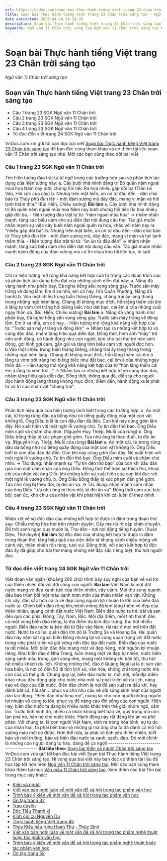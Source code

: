```yaml
---
url: https://vndoc.com/soan-bai-thuc-hanh-tieng-viet-trang-23-chan-troi-sang-tao-305056
title: Soạn bài Thực hành tiếng Việt trang 23 Chân trời sáng tạo - Ngữ văn 11 Chân trời sáng tạo - VnDoc.com
date_extracted: 2025-04-14 14:16:26
description: Soạn bài Thực hành tiếng Việt trang 23 Chân trời sáng tạo được VnDoc.com sưu tầm và xin gửi tới bạn đọc cùng tham khảo để có thêm tài liệu học Văn 11 Chân trời sáng tạo nhé.
keywords: Ngữ văn 11 Chân trời sáng tạo,Ngữ văn 11 Chân trời sáng tạo bài Thực hành tiếng Việt trang 23,Soạn văn 11 Chân trời sáng tạo,văn 11 Chân trời sáng tạo,soạn văn 11 Chân trời,ngữ văn 11 Chân trời,Soạn bài Thực hành tiếng Việt trang 23 Chân trời sáng tạo,Soạn bài Thực hành tiếng Việt trang 23,Soạn vănThực hành tiếng Việt trang 23,Thực hành tiếng Việt trang 23
---
```


# Soạn bài Thực hành tiếng Việt trang 23 Chân trời sáng tạo
 _Ngữ văn 11 Chân trời sáng tạo_
## Soạn văn Thực hành tiếng Việt trang 23 Chân trời sáng tạo
  * Câu 1 trang 23 SGK Ngữ văn 11 Chân trời
  * Câu 2 trang 23 SGK Ngữ văn 11 Chân trời
  * Câu 3 trang 23 SGK Ngữ văn 11 Chân trời
  * Câu 4 trang 23 SGK Ngữ văn 11 Chân trời
  * Từ đọc đến viết trang 24 SGK Ngữ văn 11 Chân trời

VnDoc.com xin gửi tới bạn đọc bài viết [Soạn bài Thực hành tiếng Việt trang 23 Chân trời sáng tạo](<https://vndoc.com/soan-bai-thuc-hanh-tieng-viet-trang-23-chan-troi-sang-tao-305056>) để bạn đọc cùng tham khảo và có thêm tài liệu soạn văn 11 Chân trời sáng tạo nhé. Mời các bạn cùng theo dõi bài viết.
### Câu 1 trang 23 SGK Ngữ văn 11 Chân trời
Tìm hiện tượng đảo trật tự từ ngữ trong các trường hợp sau và phân tích tác dụng của hiện tượng này:
a. Cây bưởi nhà mình đãng trí
Bỏ quên năm ngoái mùa hoa
Năm nay bưởi chừng hối tiếc
Ra hoa nhiều gấp đôi ba
\(Trần Lê Văn, Hơi sức của cây\)
b. Nhưng trên mặt biển, ùn ùn từ đâu đến - dân chài bảo từ Thủy phủ đùn lên - một đám sương mù dày đặc, mang vị mặn và hơi lạnh thấm thía."
\(Bùi Hiển, Chiều sương\)
**Bài làm**
a. Cây bưởi nhà mình đãng trí
Bỏ quên năm ngoái mùa hoa
Năm nay bưởi chừng hối tiếc
Ra hoa nhiều gấp đôi ba.
\- Hiện tượng đảo trật tự từ: “năm ngoái mùa hoa” → nhằm nhấn mạnh, tăng sức biểu cảm cho sự diễn đạt nội dung câu thơ. Tác giả muốn nhấn mạnh sự việc cây bưởi năm ngoái quên ra hoa, khác với năm nay ra “nhiều gấp đôi ba”.
b. Nhưng trên mặt biển, ùn ùn từ đâu đến - dân chài bảo từ Thủy phủ đùn lên - một đám sương mù, dày đặc, mang vị mặn và hơi lạnh thấm thía.
\- Hiện tượng đảo trật từ từ: “ùn ùn từ đâu đến” → nhằm nhấn mạnh, tăng sức biểu cảm cho diễn đạt nội dung câu văn. Tác giả muốn nhấn mạnh hành động của đám sương mù cứ thi nhau kéo tới liên tục, lũ lượt.
### Câu 2 trang 23 SGK Ngữ văn 11 Chân trời
Chỉ ra hiện tượng mở rộng khả năng kết hợp của từ trong các đoạn trích sau và phân tích tác dụng biểu đạt của những cách diễn đạt này:
a. Nắng đã vàng hanh như phấn bay,
Đã nghe tiếng sếu vọng sông gày.
Trước sân mây trắng về đông lắm,
Em ở xa nhà, em có hay.
\(Vũ Quần Phương, Nắng đã hanh\)
b. Vào một chiều trung tuần tháng Giêng, chàng trai ấy lang thang trong những ngõ hẻm làng. Chàng đi không mục đích, hồn lặng thấm cái êm ả lắng tự vòm trời trắng hơi biêng biếc như dát bạc, cái êm ả của những cuối ngày thôn dã.
\(Bùi Hiển, Chiều sương\)
**Bài làm**
a. Nắng đã vàng hanh như phấn bay,
Đã nghe tiếng sến vọng sông gày.
Trước sân mây trắng về đông lắm.
Em ở xa nhà, em có hay.
\- Hiện tượng mở rộng khả năng kết hợp của từ: “Trước sân mây trắng về đông lắm”
→ Nhằm tạo ra những kết hợp từ vô cùng độc đáo, nhằm tăng hiệu quả diễn đạt. Đồng thời, hình ảnh “mây” trở nên sinh động, có hành động như con người, làm cho bài thơ trở nên sinh động, gợi hình gợi cảm, gần gũi và tăng tính biểu cảm với người đọc hơn.
b.Vào một chiều trung tuần tháng Giêng, chàng trai ấy lang thang trong những ngõ hẻm làng. Chàng đi không mục đích, hồn lặng thấm cái êm ả lắng tự vòm trời trắng hơi biêng biếc như đất bạc, cái êm ả của những ngày thôn dã.
\- Hiện tượng mở rộng khả năng kết hợp của từ “hồn lặng thấm cái êm ả lắng tự vòm trời…”
→ Nhằm tạo ra những kết hợp từ vô cùng độc đáo, nhằm tăng hiệu quả diễn đạt. Đồng thời, thông qua đó, diễn tả cho người đọc hành động lang thang không mục đích, điểm đến, hành động xuất phát từ vô tri của nhân vật “chàng trai”.
### Câu 3 trang 23 SGK Ngữ văn 11 Chân trời
Phân tích hiệu quả của hiện tượng tách biệt trong các trường hợp:
a. Ào một cái, từ trong rừng đâu da bỗng như có tiếng quẫy động của một con vật khổng lồ. Ông Diểu biết là con đầu đàn đã đến. Con khỉ này cũng gớm lắm đây. Nó xuất hiện với một nghi lễ vương chủ. Tự tin đến thô bạo. Ông Diểu mỉm cười và chăm chú nhìn.
\(Nguyễn Huy Thiệp, Muối của rừng\)
b. Ông Diểu bỗng thấy bị xúc phạm ghê gớm. Tựa như ông bị theo đuổi, bị đòi ăn vạ.
\(Nguyễn Huy Thiệp, Muối của rừng\)
**Bài làm**
a. Ào một cái, từ trong rừng dâu da bỗng như có tiếng quẫy động của một con vật khổng lồ. Ông Diểu biết là con đầu đàn đã đến. Con khỉ này cũng gớm lắm đây. Nó xuất hiện với một nghi lễ vương chủ. Tự tin đến thô bạo. Ông Diểu mỉm cười và chăm chú nhìn.
→ Tác dụng: nhấn mạnh sự “Tự tin đến thô bạo” của con khỉ đầu đàn qua con mắt cảm nhận của ông Diểu. Đồng thời thể hiện sự thích thú, khoái chí của nhân vật ông Diểu khi chứng kiến sự xuất hiện của con khỉ đực với một nghi lễ vương chủ.
b. Ông Diểu bỗng thấy bị xúc phạm đến ghê gớm. Tựa như ông bị theo dõi, bị đòi ăn vạ.
→ Tác dụng: nhấn mạnh cảm nhận của ông Diểu “tựa như ông bị theo dõi, bị đòi ăn vạ”. Đồng thời cảm xúc bực bội, oan ức, khó chịu của nhân vật khi phát hiện khỉ cái luôn đi theo mình.
### Câu 4 trang 23 SGK Ngữ văn 11 Chân trời
Nhận xét về sự độc đáo của những kết hợp từ được in đậm trong đoạn thơ sau:
Chiều mộng hòa thơ trên nhánh duyên,
Cây me ríu rít cặp chim chuyền.
Đổ trời xanh ngọc qua muôn lá,
Thu đến - nơi nơi động tiếng huyền.
\(Xuân Diệu, Thơ duyên\)
**Bài làm**
Sự độc đáo của những kết hợp từ được in đậm trong đoạn thơ: tăng hiệu quả của việc diễn tả khung cảnh chiều mộng với cảnh vật, thiên nhiên rộn ràng, tươi vui. Đồng thời, với cách kết hợp từ độc đáo ấy đã giúp cho bài thơ mang những nét đặc sắc riêng biệt, thu hút người đọc.
### Từ đọc đến viết trang 24 SGK Ngữ văn 11 Chân trời
Viết đoạn văn ngắn \(khoảng 200 chữ\) trình bày suy nghĩ của bạn về vai trò của thiên nhiên đối với đời sống con người.
**Bài làm**
Việt Nam là một đất nước mang vẻ đẹp xanh tươi của thiên nhiên, cây cảnh. Mọi thứ xung quanh đều bao trùm bởi một màu xanh mơn mởn của thiên nhiên vạn vật. Không chỉ vậy, đặc sắc hơn cả là vẻ đẹp cùng nguồn lợi nhuận to lớn của biển đảo nước ta. Chính biển đảo rộng lớn,mênh mông đã làm tăng thêm vẻ đẹp của thiên nhiên, quang cảnh đất nước Việt Nam. Biển đảo nước ta trải dài và san đều qua các phía: Đông, Tây, Nam, Bắc. Mỗi địa điểm, mỗi tỉnh thành đều có một vùng biển đảo riêng, là địa điểm du lịch đặc trưng, thu hút nhiều người. Biển đảo nước ta kéo dài từ Bắc vào Nam, rải rác ở mọi nơi trên đất nước. Nước ta có hai quần đảo lớn đó là Trường Sa và Hoàng Sa. Hai quần đảo này nằm sát ngoài biển Đông nhưng lại vô cùng quan trọng với đất nước trong việc phát triển và giữ vững nền độc lập đất nước. Biển đảo của nước ta rất nhiều. Mỗi biển đảo đều mang một vẻ đẹp riêng, một nguồn lợi nhuận riêng. Như biển đảo ở Nha Trang, luôn mang một vẻ đẹp tự nhiên, nước biển sóng sánh màu trong, gợn sóng nhẹ, mang một không khí tươi tốt, thu hút rất nhiều khách du lịch. Không những thế, đảo ở Quãng Ngãi lại là di sản văn hóa biển, là nơi có đến 50 di tích lịch sử, văn hóa, không chỉ trong nước mà còn của cả thế giới. Chung quy lại, biển đảo nước ta, mỗi nơi, mỗi địa điểm khác nhau đều đóng góp cho nước nhà một sự phát triển về du lịch, nâng cao vẻ đẹp của đất nước. Biển đảo chính là nơi để sản xuất ra dầu khí, hay đánh bắt cá, hải sản,.. phục vụ cho nhu cầu về đời sống sinh hoạt của người dân lao động. "Biển đảo như lòng mẹ", mang lại cho con người những nguồn lợi nhuận vô cùng to lớn, phục vụ để nâng cao đời sống của con người. Hiện nay, biển đảo nước ta đang bị nhiều nước khác trên thế giới nhòm ngó, xâm lấn. Trước tình hình đó, nhiều cá nhân không biết bảo vệ, quý trọng mà còn tàn phá nó, bán nó cho nước khác. Hành động này rất đáng lên án và phê phán. Với chúng ta, là con người Việt Nam, sinh ra trong hòa bình, sự tự do của nhân loại, ta phải biết bảo vệ những gì mà ông cha ta đã dành cả mồ hôi xương máu mới có được. Hơn thế nữa, ta phải có tình yêu thiên nhiên, biết bảo vệ môi trường, bảo vệ biển đảo nước ta xanh, sạch, đẹp. Đó mới chính là những con người đáng tự hào, đáng để ca ngợi\!
\------------------------------------------
**Bài tiếp theo:** [Soạn bài Kiến và người Chân trời sáng tạo](<https://vndoc.com/soan-bai-kien-va-nguoi-chan-troi-sang-tao-305057>)
VnDoc.com vừa gửi tới bạn đọc bài viết Soạn bài Thực hành tiếng Việt trang 23 Chân trời sáng tạo. Hi vọng qua bài viết này bạn đọc có thêm tài liệu để học tập tốt hơn môn [Ngữ văn 11 Chân trời sáng tạo](<https://vndoc.com/ngu-van-11-chan-troi-sang-tao>). Mời các bạn cùng tham khảo thêm tại mục [Văn mẫu 11 Chân trời sáng tạo](<https://vndoc.com/van-mau-lop-11-chan-troi-sang-tao>).
Xem thêm các bài Tìm bài trong mục này khác:
  * [Kiến và người](</soan-bai-kien-va-nguoi-chan-troi-sang-tao-305057>)
  * [Viết văn bản nghị luận về một vấn đề xã hội trong tác phẩm văn học](</soan-bai-viet-van-ban-nghi-luan-ve-mot-van-de-xa-hoi-trong-tac-pham-van-hoc-chan-troi-sang-tao-305062>)
  * [Trình bày ý kiến về một vấn đề xã hội trong tác phẩm văn học](</soan-bai-trinh-bay-y-kien-ve-mot-van-de-xa-hoi-trong-tac-pham-van-hoc-chan-troi-sang-tao-305073>)
  * [Ôn tập trang 32](</soan-bai-on-tap-trang-32-chan-troi-sang-tao-305140>)
  * [Trao duyên](</soan-bai-trao-duyen-chan-troi-sang-tao-305142>)
  * [Độc Tiểu Thanh kí](</soan-bai-doc-tieu-thanh-ki-chan-troi-sang-tao-305143>)
  * [Kính gửi cụ Nguyễn Du](</soan-bai-kinh-gui-cu-nguyen-du-chan-troi-sang-tao-305150>)
  * [Thực hành tiếng Việt trang 45](</soan-bai-thuc-hanh-tieng-viet-trang-45-chan-troi-sang-tao-bai-7-305159>)
  * [Thúy Kiều hầu rượu Hoạn Thư - Thúc Sinh](</soan-bai-thuy-kieu-hau-ruou-hoan-thu-thuc-sinh-chan-troi-sang-tao-305199>)
  * [Viết văn bản nghị luận về một vấn đề xã hội trong tác phẩm nghệ thuật hoặc tác phẩm văn học](</soan-bai-viet-van-ban-nghi-luan-ve-mot-van-de-xa-hoi-trong-tac-pham-nghe-thuat-hoac-tac-pham-van-hoc-chan-troi-305201>)
  * [Trình bày ý kiến về một vấn đề xã hội trong tác phẩm nghệ thuật hoặc tác phẩm văn học](</soan-bai-trinh-bay-y-kien-ve-mot-van-de-xa-hoi-trong-tac-pham-nghe-thuat-hoac-tac-pham-van-hoc-chan-troi-305215>)
  * [Ôn tập trang 58](</soan-bai-on-tap-trang-58-chan-troi-sang-tao-305269>)

